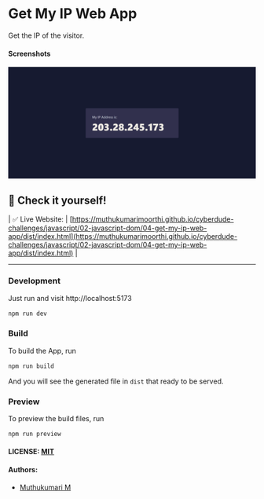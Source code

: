 # Get My IP Web App

Get the IP of the visitor.

#### Screenshots

![Screenshot](./assets/images/Screenshot%202024-01-08%20124556.png)

## 🎉 Check it yourself!

| ✅ Live Website: | [https://muthukumarimoorthi.github.io/cyberdude-challenges/javascript/02-javascript-dom/04-get-my-ip-web-app/dist/index.html](https://muthukumarimoorthi.github.io/cyberdude-challenges/javascript/02-javascript-dom/04-get-my-ip-web-app/dist/index.html)                                                                                            |

---

### Development

Just run and visit http://localhost:5173

```bash
npm run dev
```

### Build

To build the App, run

```bash
npm run build
```

And you will see the generated file in `dist` that ready to be served.

### Preview

To preview the build files, run

```bash
npm run preview
```

#### LICENSE: [MIT](./LICENSE)

#### Authors:

- [Muthukumari M](https://www.linkedin.com/in/muthukumari-m-8a1415221/)

